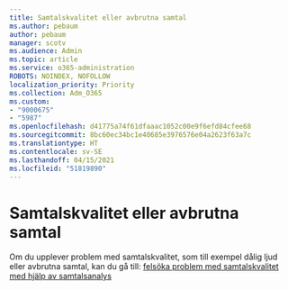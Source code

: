 ```yaml
---
title: Samtalskvalitet eller avbrutna samtal
ms.author: pebaum
author: pebaum
manager: scotv
ms.audience: Admin
ms.topic: article
ms.service: o365-administration
ROBOTS: NOINDEX, NOFOLLOW
localization_priority: Priority
ms.collection: Adm_O365
ms.custom:
- "9000675"
- "5987"
ms.openlocfilehash: d41775a74f61dfaaac1052c00e9f6efd84cfee68
ms.sourcegitcommit: 8bc60ec34bc1e40685e3976576e04a2623f63a7c
ms.translationtype: HT
ms.contentlocale: sv-SE
ms.lasthandoff: 04/15/2021
ms.locfileid: "51819890"
---
```

# <a name="call-quality-or-dropped-calls"></a>Samtalskvalitet eller avbrutna samtal

Om du upplever problem med samtalskvalitet, som till exempel dålig ljud eller avbrutna samtal, kan du gå till: [felsöka problem med samtalskvalitet med hjälp av samtalsanalys](https://docs.microsoft.com/microsoftteams/use-call-analytics-to-troubleshoot-poor-call-quality#troubleshoot-call-quality-problems-using-call-analytics)